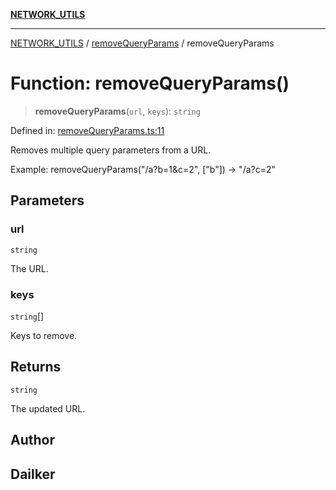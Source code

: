 [**NETWORK_UTILS**](../../README.md)

***

[NETWORK_UTILS](../../README.md) / [removeQueryParams](../README.md) / removeQueryParams

# Function: removeQueryParams()

> **removeQueryParams**(`url`, `keys`): `string`

Defined in: [removeQueryParams.ts:11](https://github.com/dailker/everyutil/blob/2a1290e25c1270a5e1af64099b97f8d5fc086e59/src/network/removeQueryParams.ts#L11)

Removes multiple query parameters from a URL.

Example: removeQueryParams("/a?b=1&c=2", ["b"]) → "/a?c=2"

## Parameters

### url

`string`

The URL.

### keys

`string`[]

Keys to remove.

## Returns

`string`

The updated URL.

## Author

## Dailker

